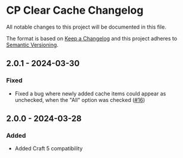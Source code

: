 # CP Clear Cache Changelog

All notable changes to this project will be documented in this file.

The format is based on [Keep a Changelog](http://keepachangelog.com/) and this project adheres to [Semantic Versioning](http://semver.org/).

## 2.0.1 - 2024-03-30
### Fixed
- Fixed a bug where newly added cache items could appear as unchecked, when the "All" option was checked ([#16](https://github.com/mmikkel/CpClearCache-Craft/issues/16))

## 2.0.0 - 2024-03-28
### Added
- Added Craft 5 compatibility
